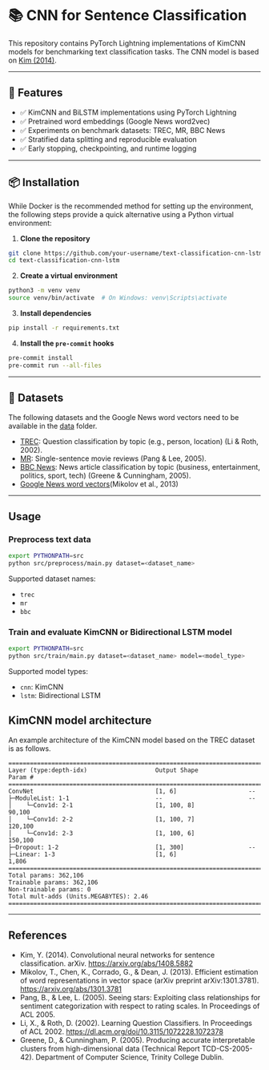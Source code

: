 # 📚 CNN for Sentence Classification

This repository contains PyTorch Lightning implementations of KimCNN models for benchmarking text classification tasks. The CNN model is based on [Kim (2014)](https://arxiv.org/abs/1408.5882).

---

## 🚀 Features

- ✅ KimCNN and BiLSTM implementations using PyTorch Lightning
- ✅ Pretrained word embeddings (Google News word2vec)
- ✅ Experiments on benchmark datasets: TREC, MR, BBC News
- ✅ Stratified data splitting and reproducible evaluation
- ✅ Early stopping, checkpointing, and runtime logging

---

## 📦 Installation

While Docker is the recommended method for setting up the environment, the following steps provide a quick alternative using a Python virtual environment:

1. **Clone the repository**
```bash
git clone https://github.com/your-username/text-classification-cnn-lstm.git
cd text-classification-cnn-lstm
```

2. **Create a virtual environment**
```bash
python3 -m venv venv
source venv/bin/activate  # On Windows: venv\Scripts\activate
```

3. **Install dependencies**
```bash
pip install -r requirements.txt
```

4. **Install the `pre-commit` hooks**
```bash
pre-commit install
pre-commit run --all-files
```

---

## 📂 Datasets

The following datasets and the Google News word vectors need to be available in the [data](data/) folder.

* [TREC](https://cogcomp.seas.upenn.edu/Data/QA/QC/): Question classification by topic (e.g., person, location) (Li & Roth, 2002).
* [MR](https://www.cs.cornell.edu/people/pabo/movie-review-data/): Single-sentence movie reviews (Pang & Lee, 2005).
* [BBC News](https://storage.googleapis.com/dataset-uploader/bbc/bbc-text.csv): News article classification by topic (business, entertainment, politics, sport, tech) (Greene & Cunningham, 2005).
* [Google News word vectors](https://www.kaggle.com/datasets/leadbest/googlenewsvectorsnegative300)(Mikolov et al., 2013)

---

## Usage

### Preprocess text data

```bash
export PYTHONPATH=src
python src/preprocess/main.py dataset=<dataset_name>
```

Supported dataset names:

* `trec`
* `mr`
* `bbc`

### Train and evaluate KimCNN or Bidirectional LSTM model

```bash
export PYTHONPATH=src
python src/train/main.py dataset=<dataset_name> model=<model_type>
```

Supported model types:

* `cnn`: KimCNN
* `lstm`: Bidirectional LSTM

## KimCNN model architecture

An example architecture of the KimCNN model based on the TREC dataset is as follows.

```
==========================================================================================
Layer (type:depth-idx)                   Output Shape              Param #
==========================================================================================
ConvNet                                  [1, 6]                    --
├─ModuleList: 1-1                        --                        --
│    └─Conv1d: 2-1                       [1, 100, 8]               90,100
│    └─Conv1d: 2-2                       [1, 100, 7]               120,100
│    └─Conv1d: 2-3                       [1, 100, 6]               150,100
├─Dropout: 1-2                           [1, 300]                  --
├─Linear: 1-3                            [1, 6]                    1,806
==========================================================================================
Total params: 362,106
Trainable params: 362,106
Non-trainable params: 0
Total mult-adds (Units.MEGABYTES): 2.46
==========================================================================================
```

---

## References

* Kim, Y. (2014). Convolutional neural networks for sentence classification. arXiv. https://arxiv.org/abs/1408.5882
* Mikolov, T., Chen, K., Corrado, G., & Dean, J. (2013). Efficient estimation of word representations in vector space (arXiv preprint arXiv:1301.3781). https://arxiv.org/abs/1301.3781
* Pang, B., & Lee, L. (2005). Seeing stars: Exploiting class relationships for sentiment categorization with respect to rating scales. In Proceedings of ACL 2005.
* Li, X., & Roth, D. (2002). Learning Question Classifiers. In Proceedings of ACL 2002. https://dl.acm.org/doi/10.3115/1072228.1072378
* Greene, D., & Cunningham, P. (2005). Producing accurate interpretable clusters from high-dimensional data (Technical Report TCD-CS-2005-42). Department of Computer Science, Trinity College Dublin.
